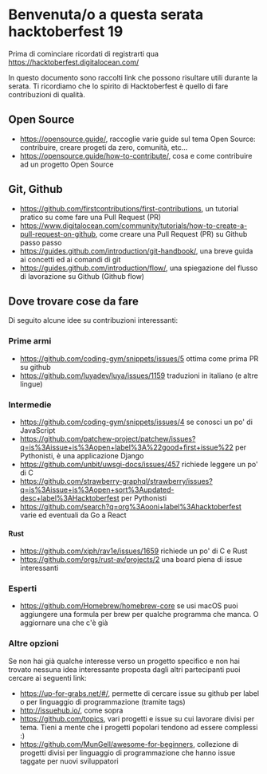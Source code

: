 # Benvenuta/o a questa serata hacktoberfest 19

Prima di cominciare ricordati di registrarti qua https://hacktoberfest.digitalocean.com/

In questo documento sono raccolti link che possono risultare utili durante la serata. Ti ricordiamo che lo spirito di Hacktoberfest è quello di fare contribuzioni di qualità.

## Open Source

- https://opensource.guide/, raccoglie varie guide sul tema Open Source: contribuire, creare progeti da zero, comunità, etc...
- https://opensource.guide/how-to-contribute/, cosa e come contribuire ad un progetto Open Source

## Git, Github

- https://github.com/firstcontributions/first-contributions, un tutorial pratico su come fare una Pull Request (PR)
- https://www.digitalocean.com/community/tutorials/how-to-create-a-pull-request-on-github, come creare una Pull Request (PR) su Github passo passo
- https://guides.github.com/introduction/git-handbook/, una breve guida ai concetti ed ai comandi di git
- https://guides.github.com/introduction/flow/, una spiegazione del flusso di lavorazione su Github (Github flow)

## Dove trovare cose da fare

Di seguito alcune idee su contribuzioni interessanti:

### Prime armi

- https://github.com/coding-gym/snippets/issues/5 ottima come prima PR su github
- https://github.com/luyadev/luya/issues/1159 traduzioni in italiano (e altre lingue)

### Intermedie

- https://github.com/coding-gym/snippets/issues/4 se conosci un po' di JavaScript
- https://github.com/patchew-project/patchew/issues?q=is%3Aissue+is%3Aopen+label%3A%22good+first+issue%22 per Pythonisti, è una applicazione Django
- https://github.com/unbit/uwsgi-docs/issues/457 richiede leggere un po' di C
- https://github.com/strawberry-graphql/strawberry/issues?q=is%3Aissue+is%3Aopen+sort%3Aupdated-desc+label%3AHacktoberfest per Pythonisti
- https://github.com/search?q=org%3Aooni+label%3Ahacktoberfest varie ed eventuali da Go a React
 
#### Rust

- https://github.com/xiph/rav1e/issues/1659 richiede un po' di C e Rust
- https://github.com/orgs/rust-av/projects/2 una board piena di issue interessanti

### Esperti

- https://github.com/Homebrew/homebrew-core se usi macOS puoi aggiungere una formula per brew per qualche programma che manca. O aggiornare una che c'è già

### Altre opzioni

Se non hai già qualche interesse verso un progetto specifico e non hai trovato nessuna idea interessante proposta dagli altri partecipanti puoi cercare ai seguenti link:

- https://up-for-grabs.net/#/, permette di cercare issue su github per label o per linguaggio di programmazione (tramite tags)
- http://issuehub.io/, come sopra
- https://github.com/topics, vari progetti e issue su cui lavorare divisi per tema. Tieni a mente che i progetti popolari tendono ad essere complessi :)
- https://github.com/MunGell/awesome-for-beginners, collezione di progetti divisi per linguaggio di programmazione che hanno issue taggate per nuovi sviluppatori
